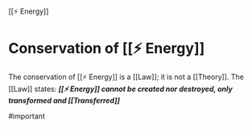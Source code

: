 [[⚡ Energy]]
# Conservation of [[⚡ Energy]]
The conservation of [[⚡ Energy]] is a [[Law]]; it is not a [[Theory]]. The [[Law]] states:
***[[⚡ Energy]] cannot be created nor destroyed, only transformed and [[Transferred]]***

#important 